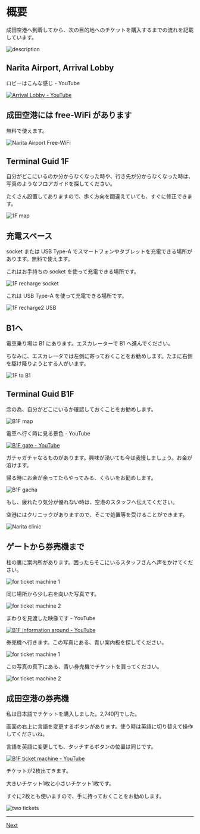 # 概要

成田空港へ到着してから、次の目的地へのチケットを購入するまでの流れを記載しています。

![description](https://user-images.githubusercontent.com/56988/221177813-c98f9bea-9602-43ed-bc4e-197af5a915ad.png)

## Narita Airport, Arrival Lobby

ロビーはこんな感じ - YouTube

[![Arrival Lobby - YouTube](http://img.youtube.com/vi/b7DJ2pLqav4/0.jpg)](https://www.youtube.com/watch?v=b7DJ2pLqav4)

## 成田空港には free-WiFi があります

無料で使えます。

![Narita Airport Free-WiFi](https://user-images.githubusercontent.com/56988/221178238-ba6b308b-fb85-47a3-90cc-2006622b6e67.png)


## Terminal Guid 1F

自分がどこにいるのか分からなくなった時や、行き先が分からなくなった時は、写真のようなフロアガイドを探してください。

たくさん設置してありますので、歩く方向を間違えていても、すぐに修正できます。

![1F map](https://user-images.githubusercontent.com/56988/221175660-d3235aa0-2b58-4533-9f7c-fddd9d5d5eb4.jpg)

## 充電スペース

socket または USB Type-A でスマートフォンやタブレットを充電できる場所があります。無料で使えます。

これはお手持ちの socket を使って充電できる場所です。

![1F recharge socket](https://user-images.githubusercontent.com/56988/221176966-bfc837a5-25ba-489a-a0b4-e08ad7fcb40e.jpg)

これは USB Type-A を使って充電できる場所です。

![1F recharge2 USB](https://user-images.githubusercontent.com/56988/221179026-ad9ff427-3a16-4f1b-987e-da49922fbff8.jpg)

## B1へ

電車乗り場は B1 にあります。エスカレーターで B1 へ進んでください。

ちなみに、エスカレータでは左側に寄っておくことをお勧めします。たまに右側を駆け降りようとする人がいます。

![1F to B1](https://user-images.githubusercontent.com/56988/221181951-9f1ebcd6-5038-412f-9465-8c14b431d8dd.jpg)

## Terminal Guid B1F

念の為、自分がどこにいるか確認しておくことをお勧めします。

![B1F map](https://user-images.githubusercontent.com/56988/221182925-43aba2ad-0e25-44f0-8998-55f2e4458348.jpg)

電車へ行く時に見る景色 - YouTube

[![B1F gate - YouTube](http://img.youtube.com/vi/jElSKOYlSk0/0.jpg)](https://www.youtube.com/watch?v=jElSKOYlSk0)

ガチャガチャなるものがあります。興味が湧いても今は我慢しましょう。お金が溶けます。

帰る時にお金が余ってたらやってみる、くらいをお勧めします。

![B1F gacha](https://user-images.githubusercontent.com/56988/221184650-fb12d8e2-8ef6-4f7d-a6ec-85488641fc7f.jpg)

もし、疲れたり気分が優れない時は、空港のスタッフへ伝えてください。

空港にはクリニックがありますので、そこで処置等を受けることができます。

![Narita clinic](https://user-images.githubusercontent.com/56988/221185584-148b40d4-3e99-4f2c-ad67-30e22458e257.jpg)

## ゲートから券売機まで

柱の裏に案内所があります。困ったらそこにいるスタッフさんへ声をかけてください。

![for ticket machine 1](https://user-images.githubusercontent.com/56988/221187444-9a035515-cfcb-45aa-8654-da1aeb7e3e39.jpg)

同じ場所から少し右を向いた写真です。

![for ticket machine 2](https://user-images.githubusercontent.com/56988/221187887-d7ca1a88-d895-4b32-87ae-c7b1094efdeb.jpg)

まわりを見渡した映像です - YouTube

[![B1F information around - YouTube](http://img.youtube.com/vi/KuCXsTIebgA/0.jpg)](https://www.youtube.com/watch?v=KuCXsTIebgA)

券売機へ行きます。この写真にある、青い案内板を探してください。

![for ticket machine 1](https://user-images.githubusercontent.com/56988/221190876-e5f799bc-2455-489b-a7a4-bddf55d0bedf.jpg)

この写真の真下にある、青い券売機でチケットを買ってください。

![for ticket machine 2](https://user-images.githubusercontent.com/56988/221191515-f1024f17-c2bd-4e73-875d-12a4880dc18c.jpg)

## 成田空港の券売機

私は日本語でチケットを購入しました。2,740円でした。

画面の右上に言語を変更するボタンがあります。使う時は英語に切り替えて操作してくださいね。

言語を英語に変更しても、タッチするボタンの位置は同じです。

[![B1F ticket machine - YouTube](http://img.youtube.com/vi/K-SBlNw-O0Q/0.jpg)](https://www.youtube.com/watch?v=K-SBlNw-O0Q)

チケットが2枚出てきます。

大きいチケット1枚と小さいチケット1枚です。

すぐに2枚とも使いますので、手に持っておくことをお勧めします。

![two tickets](https://user-images.githubusercontent.com/56988/221196762-e7b0099e-2b39-47ce-bb7f-35a8ed9f6a2c.jpg)

----

[Next](2.md)
